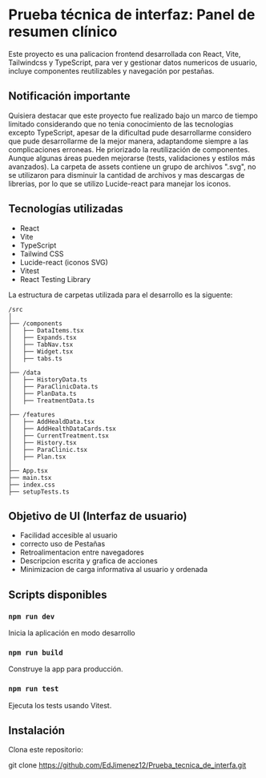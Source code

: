 # Prueba técnica de interfaz: Panel de resumen clínico

Este proyecto es una palicacion frontend desarrollada con React, Vite, Tailwindcss y TypeScript, para ver y gestionar datos numericos de usuario, incluye componentes reutilizables y navegación por pestañas.

## Notificación importante

Quisiera destacar que este proyecto fue realizado bajo un marco de tiempo limitado considerando que no tenia conocimiento de las tecnologias excepto TypeScript, apesar de la dificultad pude desarrollarme considero que pude desarrollarme de la mejor manera, adaptandome siempre a las complicaciones erroneas.
He priorizado la reutilización de componentes.  
Aunque algunas áreas pueden mejorarse (tests, validaciones y estilos más avanzados).
La carpeta de assets contiene un grupo de archivos ".svg", no se utilizaron para disminuir la cantidad de archivos y mas descargas de librerias, por lo que se utilizo Lucide-react para manejar los iconos.

## Tecnologías utilizadas

- React 
- Vite 
- TypeScript
- Tailwind CSS 
- Lucide-react (iconos SVG)
- Vitest 
- React Testing Library

La estructura de carpetas utilizada para el desarrollo es la siguente: 
```
/src
│
├── /components
│   ├── DataItems.tsx
│   ├── Expands.tsx
│   ├── TabNav.tsx
│   ├── Widget.tsx
│   ├── tabs.ts
│
├── /data
│   ├── HistoryData.ts
│   ├── ParaClinicData.ts
│   ├── PlanData.ts
│   ├── TreatmentData.ts
│
├── /features
│   ├── AddHealdData.tsx
│   ├── AddHealthDataCards.tsx
│   ├── CurrentTreatment.tsx
│   ├── History.tsx
│   ├── ParaClinic.tsx
│   ├── Plan.tsx
│
├── App.tsx
├── main.tsx  
├── index.css 
├── setupTests.ts
```


## Objetivo de UI (Interfaz de usuario)
- Facilidad accesible al usuario
- correcto uso de Pestañas
- Retroalimentacion entre navegadores
- Descripcion escrita y grafica de acciones
- Minimizacion de carga informativa al usuario y ordenada

## Scripts disponibles
### `npm run dev`
Inicia la aplicación en modo desarrollo
### `npm run build`
Construye la app para producción.
### `npm run test`
Ejecuta los tests usando Vitest.




## Instalación
Clona este repositorio:


git clone https://github.com/EdJimenez12/Prueba_tecnica_de_interfa.git
